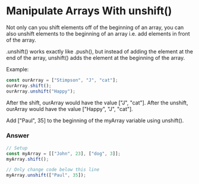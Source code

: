 # Manipulate Arrays With unshift()
Not only can you shift elements off of the beginning of an array, you can also unshift elements to the beginning of an array i.e. add elements in front of the array.

.unshift() works exactly like .push(), but instead of adding the element at the end of the array, unshift() adds the element at the beginning of the array.

Example:

```js
const ourArray = ["Stimpson", "J", "cat"];
ourArray.shift();
ourArray.unshift("Happy");
```

After the shift, ourArray would have the value ["J", "cat"]. 
After the unshift, ourArray would have the value ["Happy", "J", "cat"].

Add ["Paul", 35] to the beginning of the myArray variable using unshift().

### Answer

```js
// Setup
const myArray = [["John", 23], ["dog", 3]];
myArray.shift();

// Only change code below this line
myArray.unshift(["Paul", 35]);

```
